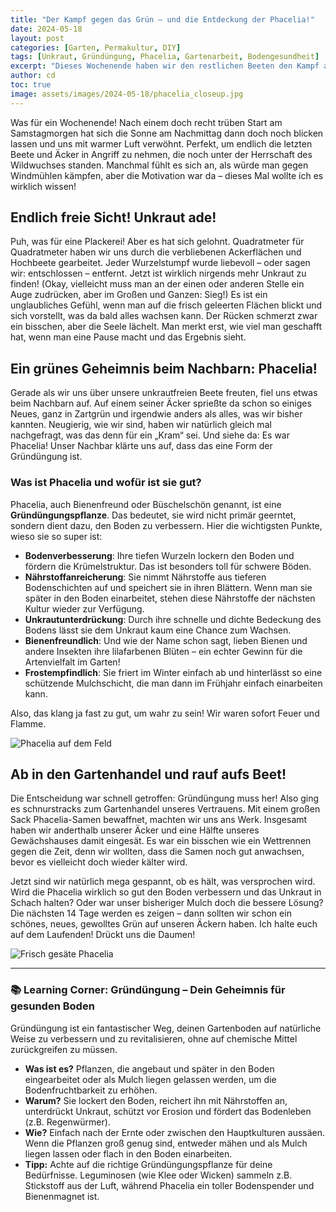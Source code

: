 ```yaml
---
title: "Der Kampf gegen das Grün – und die Entdeckung der Phacelia!"
date: 2024-05-18
layout: post
categories: [Garten, Permakultur, DIY]
tags: [Unkraut, Gründüngung, Phacelia, Gartenarbeit, Bodengesundheit]
excerpt: "Dieses Wochenende haben wir den restlichen Beeten den Kampf angesagt, das Unkraut erfolgreich vertrieben und eine spannende neue Entdeckung gemacht: Gründüngung mit Phacelia! Mal sehen, ob der Boden es uns dankt."
author: cd
toc: true
image: assets/images/2024-05-18/phacelia_closeup.jpg
---
```


Was für ein Wochenende! Nach einem doch recht trüben Start am Samstagmorgen hat sich die Sonne am Nachmittag dann doch noch blicken lassen und uns mit warmer Luft verwöhnt. Perfekt, um endlich die letzten Beete und Äcker in Angriff zu nehmen, die noch unter der Herrschaft des Wildwuchses standen. Manchmal fühlt es sich an, als würde man gegen Windmühlen kämpfen, aber die Motivation war da – dieses Mal wollte ich es wirklich wissen!

## Endlich freie Sicht! Unkraut ade!

Puh, was für eine Plackerei! Aber es hat sich gelohnt. Quadratmeter für Quadratmeter haben wir uns durch die verbliebenen Ackerflächen und Hochbeete gearbeitet. Jeder Wurzelstumpf wurde liebevoll – oder sagen wir: entschlossen – entfernt. Jetzt ist wirklich nirgends mehr Unkraut zu finden! (Okay, vielleicht muss man an der einen oder anderen Stelle ein Auge zudrücken, aber im Großen und Ganzen: Sieg!) Es ist ein unglaubliches Gefühl, wenn man auf die frisch geleerten Flächen blickt und sich vorstellt, was da bald alles wachsen kann. Der Rücken schmerzt zwar ein bisschen, aber die Seele lächelt. Man merkt erst, wie viel man geschafft hat, wenn man eine Pause macht und das Ergebnis sieht.

## Ein grünes Geheimnis beim Nachbarn: Phacelia!

Gerade als wir uns über unsere unkrautfreien Beete freuten, fiel uns etwas beim Nachbarn auf. Auf einem seiner Äcker sprießte da schon so einiges Neues, ganz in Zartgrün und irgendwie anders als alles, was wir bisher kannten. Neugierig, wie wir sind, haben wir natürlich gleich mal nachgefragt, was das denn für ein „Kram“ sei. Und siehe da: Es war Phacelia! Unser Nachbar klärte uns auf, dass das eine Form der Gründüngung ist.

### Was ist Phacelia und wofür ist sie gut?

Phacelia, auch Bienenfreund oder Büschelschön genannt, ist eine **Gründüngungspflanze**. Das bedeutet, sie wird nicht primär geerntet, sondern dient dazu, den Boden zu verbessern. Hier die wichtigsten Punkte, wieso sie so super ist:

*   **Bodenverbesserung**: Ihre tiefen Wurzeln lockern den Boden und fördern die Krümelstruktur. Das ist besonders toll für schwere Böden.
*   **Nährstoffanreicherung**: Sie nimmt Nährstoffe aus tieferen Bodenschichten auf und speichert sie in ihren Blättern. Wenn man sie später in den Boden einarbeitet, stehen diese Nährstoffe der nächsten Kultur wieder zur Verfügung.
*   **Unkrautunterdrückung**: Durch ihre schnelle und dichte Bedeckung des Bodens lässt sie dem Unkraut kaum eine Chance zum Wachsen.
*   **Bienenfreundlich**: Und wie der Name schon sagt, lieben Bienen und andere Insekten ihre lilafarbenen Blüten – ein echter Gewinn für die Artenvielfalt im Garten!
*   **Frostempfindlich**: Sie friert im Winter einfach ab und hinterlässt so eine schützende Mulchschicht, die man dann im Frühjahr einfach einarbeiten kann.

Also, das klang ja fast zu gut, um wahr zu sein! Wir waren sofort Feuer und Flamme.

![Phacelia auf dem Feld](/assets/images/2024-05-18/phacelia_feld.jpg)

## Ab in den Gartenhandel und rauf aufs Beet!

Die Entscheidung war schnell getroffen: Gründüngung muss her! Also ging es schnurstracks zum Gartenhandel unseres Vertrauens. Mit einem großen Sack Phacelia-Samen bewaffnet, machten wir uns ans Werk. Insgesamt haben wir anderthalb unserer Äcker und eine Hälfte unseres Gewächshauses damit eingesät. Es war ein bisschen wie ein Wettrennen gegen die Zeit, denn wir wollten, dass die Samen noch gut anwachsen, bevor es vielleicht doch wieder kälter wird.

Jetzt sind wir natürlich mega gespannt, ob es hält, was versprochen wird. Wird die Phacelia wirklich so gut den Boden verbessern und das Unkraut in Schach halten? Oder war unser bisheriger Mulch doch die bessere Lösung? Die nächsten 14 Tage werden es zeigen – dann sollten wir schon ein schönes, neues, gewolltes Grün auf unseren Äckern haben. Ich halte euch auf dem Laufenden! Drückt uns die Daumen!

![Frisch gesäte Phacelia](/assets/images/2024-05-18/phacelia_saat.jpg)

---

### 📚 Learning Corner: Gründüngung – Dein Geheimnis für gesunden Boden

Gründüngung ist ein fantastischer Weg, deinen Gartenboden auf natürliche Weise zu verbessern und zu revitalisieren, ohne auf chemische Mittel zurückgreifen zu müssen.

*   **Was ist es?** Pflanzen, die angebaut und später in den Boden eingearbeitet oder als Mulch liegen gelassen werden, um die Bodenfruchtbarkeit zu erhöhen.
*   **Warum?** Sie lockert den Boden, reichert ihn mit Nährstoffen an, unterdrückt Unkraut, schützt vor Erosion und fördert das Bodenleben (z.B. Regenwürmer).
*   **Wie?** Einfach nach der Ernte oder zwischen den Hauptkulturen aussäen. Wenn die Pflanzen groß genug sind, entweder mähen und als Mulch liegen lassen oder flach in den Boden einarbeiten.
*   **Tipp:** Achte auf die richtige Gründüngungspflanze für deine Bedürfnisse. Leguminosen (wie Klee oder Wicken) sammeln z.B. Stickstoff aus der Luft, während Phacelia ein toller Bodenspender und Bienenmagnet ist.
